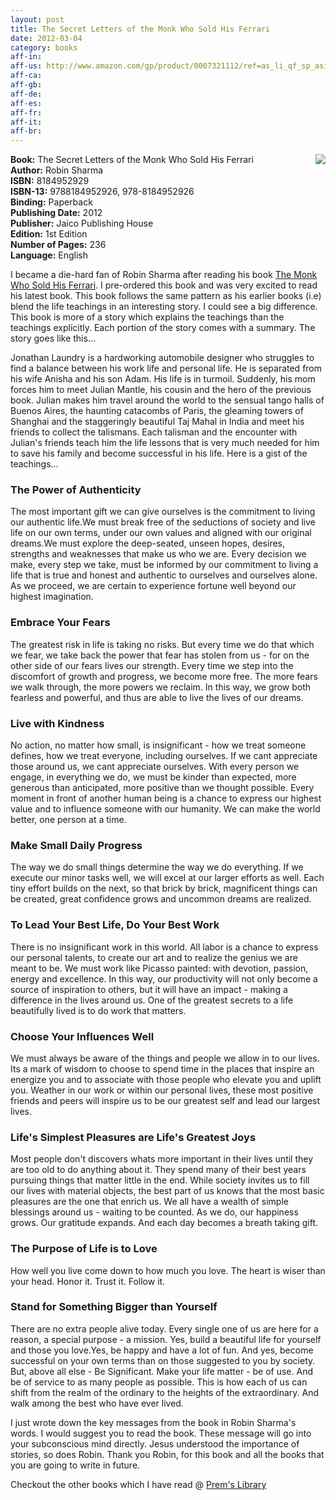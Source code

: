 ```yaml
---
layout: post
title: The Secret Letters of the Monk Who Sold His Ferrari
date: 2012-03-04
category: books
aff-in: 
aff-us: http://www.amazon.com/gp/product/0007321112/ref=as_li_qf_sp_asin_il_tl?ie=UTF8&tag=booiverea-20&linkCode=as2&camp=1789&creative=9325&creativeASIN=0007321112
aff-ca: 
aff-gb: 
aff-de: 
aff-es: 
aff-fr: 
aff-it: 
aff-br: 
---
```


<img style="clear: right; float: right; margin-bottom: 1em; margin-left: 1em;" 
src="{{site.img-url}}/the-secret-letters-of-the-monk-who-sold-his-ferrari-robin-sharma.jpg"/>
**Book:** The Secret Letters of the Monk Who Sold His Ferrari  
**Author:** Robin Sharma  
**ISBN:** 8184952929  
**ISBN-13:** 9788184952926, 978-8184952926  
**Binding:** Paperback  
**Publishing Date:** 2012  
**Publisher:** Jaico Publishing House  
**Edition:** 1st Edition  
**Number of Pages:** 236  
**Language:** English  
  
I became a die-hard fan of Robin Sharma after reading his book [The Monk Who Sold His Ferrari][monk-url]. I pre-ordered this book and was very excited to read his latest book. This book follows the same pattern as his earlier books (i.e) blend the life teachings in an interesting story. I could see a big difference. This book is more of a story which explains the teachings than the teachings explicitly. Each portion of the story comes with a summary. The story goes like this...  

[monk-url]: {{site.url}}/the-monk-who-sold-his-ferrari-robin-sharma-book-review/
  
Jonathan Laundry is a hardworking automobile designer who struggles to find a balance between his work life and personal life. He is separated from his wife Anisha and his son Adam. His life is in turmoil. Suddenly, his mom forces him to meet Julian Mantle, his cousin and the hero of the previous book. Julian makes him travel around the world to the sensual tango halls of Buenos Aires, the haunting catacombs of Paris, the gleaming towers of Shanghai and the staggeringly beautiful Taj Mahal in India and meet his friends to collect the talismans. Each talisman and the encounter with Julian's friends teach him the life lessons that is very much needed for him to save his family and become successful in his life. Here is a gist of the teachings...  
  
### The Power of Authenticity  

The most important gift we can give ourselves is the commitment to living our authentic life.We must break free of the seductions of society and live life on our own terms, under our own values and aligned with our original dreams.We must explore the deep-seated, unseen hopes, desires, strengths and weaknesses that make us who we are. Every decision we make, every step we take, must be informed by our commitment to living a life that is true and honest and authentic to ourselves and ourselves alone. As we proceed, we are certain to experience fortune well beyond our highest imagination.  
  
### Embrace Your Fears  

The greatest risk in life is taking no risks. But every time we do that which we fear, we take back the power that fear has stolen from us - for on the other side of our fears lives our strength. Every time we step into the discomfort of growth and progress, we become more free. The more fears we walk through, the more powers we reclaim. In this way, we grow both fearless and powerful, and thus are able to live the lives of our dreams.  
  
### Live with Kindness  

No action, no matter how small, is insignificant - how we treat someone defines, how we treat everyone, including ourselves. If we cant appreciate those around us, we cant appreciate ourselves. With every person we engage, in everything we do, we must be kinder than expected, more generous than anticipated, more positive than we thought possible. Every moment in front of another human being is a chance to express our highest value and to influence someone with our humanity. We can make the world better, one person at a time.  
  
### Make Small Daily Progress  

The way we do small things determine the way we do everything. If we execute our minor tasks well, we will excel at our larger efforts as well. Each tiny effort builds on the next, so that brick by brick, magnificent things can be created, great confidence grows and uncommon dreams are realized.  
  
### To Lead Your Best Life, Do Your Best Work  

There is no insignificant work in this world. All labor is a chance to express our personal talents, to create our art and to realize the genius we are meant to be. We must work like Picasso painted: with devotion, passion, energy and excellence. In this way, our productivity will not only become a source of inspiration to others, but it will have an impact - making a difference in the lives around us. One of the greatest secrets to a life beautifully lived is to do work that matters.  
  
### Choose Your Influences Well  

We must always be aware of the things and people we allow in to our lives. Its a mark of wisdom to choose to spend time in the places that inspire an energize you and to associate with those people who elevate you and uplift you. Weather in our work or within our personal lives, these most positive friends and peers will inspire us to be our greatest self and lead our largest lives.  
  
### Life's Simplest Pleasures are Life's Greatest Joys  

Most people don't discovers whats more important in their lives until they are too old to do anything about it. They spend many of their best years pursuing things that matter little in the end. While society invites us to fill our lives with material objects, the best part of us knows that the most basic pleasures are the one that enrich us. We all have a wealth of simple blessings around us - waiting to be counted.  As we do, our happiness grows. Our gratitude expands. And each day becomes a breath taking gift.  
  
### The Purpose of Life is to Love  

How well you live come down to how much you love. The heart is wiser than your head. Honor it. Trust it. Follow it.  
  
### Stand for Something Bigger than Yourself  

There are no extra people alive today. Every single one of us are here for a reason, a special purpose - a mission. Yes, build a beautiful life for yourself and those you love.Yes, be happy and have a lot of fun. And yes, become successful on your own terms than on those suggested to you by society. But, above all else - Be Significant. Make your life matter - be of use. And be of service to as many people as possible. This is how each of us can shift from the realm of the ordinary to the heights of the extraordinary. And walk among the best who have ever lived.  
  
I just wrote down the key messages from the book in Robin Sharma's words. I would suggest you to read the book. These message will go into your subconscious mind directly. Jesus understood the importance of stories, so does Robin. Thank you Robin, for this book and all the books that you are going to write in future.  

Checkout the other books which I have read @ [Prem's Library]({{site.url}}/category/books/)  
